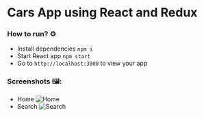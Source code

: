 # Cars App using React and Redux

### How to run? ⚙️

- Install dependencies
    ```npm i```
- Start React app 
    ```npm start```
- Go to 
    ```http://localhost:3000``` to view your app

### Screenshots 🖼️: 

- Home
![Home](./Home_SS.png)
- Search
![Search](./Search_SS.png)